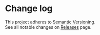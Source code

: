 # Change log

This project adheres to [Semantic Versioning](http://semver.org/).  
See all notable changes on [Releases](https://github.com/Gherciu/graphiql-storm/releases) page.
